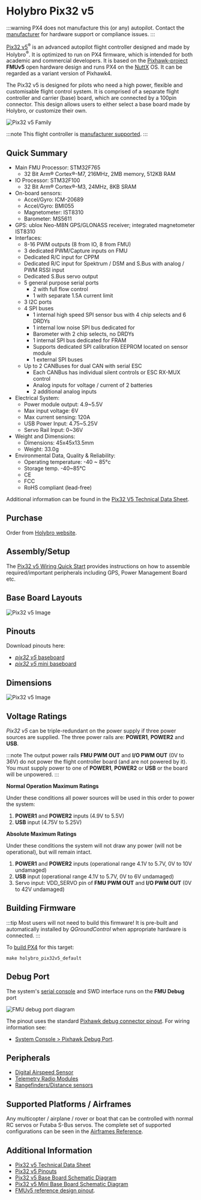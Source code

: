 # Holybro Pix32 v5

:::warning
PX4 does not manufacture this (or any) autopilot. Contact the [manufacturer](https://shop.holybro.com/) for hardware support or compliance issues.
:::

[Pix32 v5](https://shop.holybro.com/pix32-v5_p1218.html)<sup>&reg;</sup> is an advanced autopilot flight controller designed and made by Holybro<sup>&reg;</sup>. It is optimized to run on PX4 firmware, which is intended for both academic and commercial developers. It is based on the [Pixhawk-project](https://pixhawk.org/) **FMUv5** open hardware design and runs PX4 on the [NuttX](http://nuttx.org) OS. It can be regarded as a variant version of Pixhawk4.

The Pix32 v5 is designed for pilots who need a high power, flexible and customisable flight control system. It is comprised of a separate flight controller and carrier (base) board, which are connected by a 100pin connector. This design allows users to either select a base board made by Holybro, or customize their own.

![Pix32 v5 Family](../../assets/flight_controller/holybro_pix32_v5/pix32_v5_family.jpg)

:::note
This flight controller is [manufacturer supported](../flight_controller/autopilot_manufacturer_supported.md).
:::

## Quick Summary

* Main FMU Processor: STM32F765
  * 32 Bit Arm® Cortex®-M7, 216MHz, 2MB memory, 512KB RAM
* IO Processor: STM32F100
  * 32 Bit Arm® Cortex®-M3, 24MHz, 8KB SRAM
* On-board sensors:
  * Accel/Gyro: ICM-20689
  * Accel/Gyro: BMI055
  * Magnetometer: IST8310
  * Barometer: MS5611
* GPS: ublox Neo-M8N GPS/GLONASS receiver; integrated magnetometer IST8310
* Interfaces:
  * 8-16 PWM outputs (8 from IO, 8 from FMU)
  * 3 dedicated PWM/Capture inputs on FMU
  * Dedicated R/C input for CPPM
  * Dedicated R/C input for Spektrum / DSM and S.Bus with analog / PWM RSSI input
  * Dedicated S.Bus servo output
  * 5 general purpose serial ports
    * 2 with full flow control
    * 1 with separate 1.5A current limit
  * 3 I2C ports
  * 4 SPI buses
    * 1 internal high speed SPI sensor bus with 4 chip selects and 6 DRDYs
    * 1 internal low noise SPI bus dedicated for
    * Barometer with 2 chip selects, no DRDYs
    * 1 internal SPI bus dedicated for FRAM
    * Supports dedicated SPI calibration EEPROM located on sensor module
    * 1 external SPI buses
  * Up to 2 CANBuses for dual CAN with serial ESC
    * Each CANBus has individual silent controls or ESC RX-MUX control
    * Analog inputs for voltage / current of 2 batteries
    * 2 additional analog inputs
* Electrical System:
  * Power module output: 4.9~5.5V
  * Max input voltage: 6V
  * Max current sensing: 120A
  * USB Power Input: 4.75~5.25V
  * Servo Rail Input: 0~36V
* Weight and Dimensions:
  * Dimensions: 45x45x13.5mm
  * Weight: 33.0g
* Environmental Data, Quality & Reliability:
  * Operating temperature: -40 ~ 85°c
  * Storage temp. -40~85℃
  * CE
  * FCC
  * RoHS compliant (lead-free)

Additional information can be found in the [Pix32 V5 Technical Data Sheet](http://www.holybro.com/manual/Holybro_PIX32-V5_technical_data_sheet_v1.1.pdf).

## Purchase

Order from [Holybro website](https://shop.holybro.com/pix32-v5_p1218.html).

## Assembly/Setup

The [Pix32 v5 Wiring Quick Start](../assembly/quick_start_holybro_pix32_v5.md) provides instructions on how to assemble required/important peripherals including GPS, Power Management Board etc.

## Base Board Layouts
![Pix32 v5 Image](../../assets/flight_controller/holybro_pix32_v5/pix32_v5_base_boards_layout.jpg)

## Pinouts

Download pinouts here:
- [*pix32 v5* baseboard](http://www.holybro.com/manual/Holybro_PIX32-V5_PINOUTS_V1.1.pdf)
- [*pix32 v5* mini baseboard](http://www.holybro.com/manual/Holybro_Pix32-V5-Base-Mini-Pinouts.pdf)

## Dimensions

![Pix32 v5 Image](../../assets/flight_controller/holybro_pix32_v5/Dimensions_no_border.jpg)

## Voltage Ratings

*Pix32 v5* can be triple-redundant on the power supply if three power sources are supplied. The three power rails are: **POWER1**, **POWER2** and **USB**.

:::note
The output power rails **FMU PWM OUT** and **I/O PWM OUT** (0V to 36V) do not power the flight controller board (and are not powered by it). You must supply power to one of **POWER1**, **POWER2** or **USB** or the board will be unpowered.
:::

**Normal Operation Maximum Ratings**

Under these conditions all power sources will be used in this order to power the system:
1. **POWER1** and **POWER2** inputs (4.9V to 5.5V)
1. **USB** input (4.75V to 5.25V)

**Absolute Maximum Ratings**

Under these conditions the system will not draw any power (will not be operational), but will remain intact.
1. **POWER1** and **POWER2** inputs (operational range 4.1V to 5.7V, 0V to 10V undamaged)
1. **USB** input (operational range 4.1V to 5.7V, 0V to 6V undamaged)
1. Servo input: VDD_SERVO pin of **FMU PWM OUT** and **I/O PWM OUT** (0V to 42V undamaged)

## Building Firmware

:::tip
Most users will not need to build this firmware! It is pre-built and automatically installed by *QGroundControl* when appropriate hardware is connected.
:::

To [build PX4](../dev_setup/building_px4.md) for this target:
```
make holybro_pix32v5_default
```

## Debug Port

The system's [serial console](../debug/system_console.md) and SWD interface runs on the **FMU Debug** port

<!--while the I/O console and SWD interface can be accessed via **I/O Debug** port.-->

![FMU debug port diagram](../../assets/flight_controller/holybro_pix32_v5/FMU_Debug_Port_Horizontal.jpg)

The pinout uses the standard [Pixhawk debug connector pinout](https://pixhawk.org/pixhawk-connector-standard/#dronecode_debug). For wiring information see:
- [System Console > Pixhawk Debug Port](../debug/system_console.md#pixhawk_debug_port).


## Peripherals

* [Digital Airspeed Sensor](../sensor/airspeed.md)
* [Telemetry Radio Modules](../telemetry/README.md)
* [Rangefinders/Distance sensors](../sensor/rangefinders.md)


## Supported Platforms / Airframes

Any multicopter / airplane / rover or boat that can be controlled with normal RC servos or Futaba S-Bus servos. The complete set of supported configurations can be seen in the [Airframes Reference](../airframes/airframe_reference.md).


## Additional Information

- [Pix32 v5 Technical Data Sheet](http://www.holybro.com/manual/Holybro_PIX32-V5_technical_data_sheet_v1.1.pdf)
- [Pix32 v5 Pinouts](http://www.holybro.com/manual/Holybro_PIX32-V5_PINOUTS_V1.1.pdf)
- [Pix32 v5 Base Board Schematic Diagram](http://www.holybro.com/manual/Holybro_PIX32-V5-BASE-Schematic_diagram.pdf)
- [Pix32 v5 Mini Base Board Schematic Diagram](http://www.holybro.com/manual/Holybro_PIX32-V5-Base-Mini-Board_Schematic_diagram.pdf)
- [FMUv5 reference design pinout](https://docs.google.com/spreadsheets/d/1-n0__BYDedQrc_2NHqBenG1DNepAgnHpSGglke-QQwY/edit#gid=912976165).
